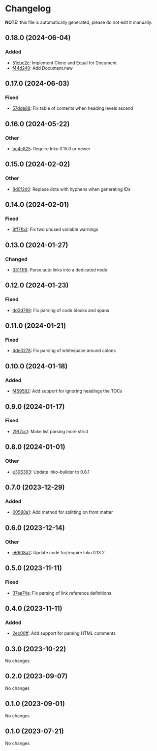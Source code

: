 # Changelog

**NOTE:** this file is automatically generated, please do not edit it manually.

## 0.18.0 (2024-06-04)

### Added

- [51cbc2c](https://github.com/yorickpeterse/inko-markdown/commit/51cbc2c485b99b85594f4db6792a7f70774dfbfd): Implement Clone and Equal for Document
- [f44d240](https://github.com/yorickpeterse/inko-markdown/commit/f44d24025b6a3577c95935f485fe310391452d90): Add Document.new

## 0.17.0 (2024-06-03)

### Fixed

- [57dde88](https://github.com/yorickpeterse/inko-markdown/commit/57dde8815391a4e74478d0264cfd4bc03e958d16): Fix table of contents when heading levels ascend

## 0.16.0 (2024-05-22)

### Other

- [bc4c825](https://github.com/yorickpeterse/inko-markdown/commit/bc4c8255bab47b096c3c751ddc62378bcbba9980): Require Inko 0.15.0 or newer

## 0.15.0 (2024-02-02)

### Other

- [8d0f2d0](https://github.com/yorickpeterse/inko-markdown/commit/8d0f2d028383d5a7d9c69b3aecfd86d19ff2421e): Replace dots with hyphens when generating IDs

## 0.14.0 (2024-02-01)

### Fixed

- [8ff7fb3](https://github.com/yorickpeterse/inko-markdown/commit/8ff7fb318bb23435fde6787df43cb4d8345c61d9): Fix two unused variable warnings

## 0.13.0 (2024-01-27)

### Changed

- [33111f8](https://github.com/yorickpeterse/inko-markdown/commit/33111f8f2abe278b785a7285aaf31d6ce8e891ea): Parse auto links into a dedicated node

## 0.12.0 (2024-01-23)

### Fixed

- [dd3d789](https://github.com/yorickpeterse/inko-markdown/commit/dd3d7892b20ee8594d0805535020f3294aa83612): Fix parsing of code blocks and spans

## 0.11.0 (2024-01-21)

### Fixed

- [4de3278](https://github.com/yorickpeterse/inko-markdown/commit/4de3278dd1789581aa530307b0b1f565cdcc6e89): Fix parsing of whitespace around colons

## 0.10.0 (2024-01-18)

### Added

- [f459582](https://github.com/yorickpeterse/inko-markdown/commit/f459582820166404b164755abbb6fc2cfc038dfa): Add support for ignoring headings the TOCs

## 0.9.0 (2024-01-17)

### Fixed

- [29f7ccf](https://github.com/yorickpeterse/inko-markdown/commit/29f7ccfcce366b0cb63f105aedb79b8cf76d9eff): Make list parsing more strict

## 0.8.0 (2024-01-01)

### Other

- [e306393](https://github.com/yorickpeterse/inko-markdown/commit/e3063931fce42b5c458306c21cc72663c4bd9c8f): Update inko-builder to 0.8.1

## 0.7.0 (2023-12-29)

### Added

- [00580a1](https://github.com/yorickpeterse/inko-markdown/commit/00580a129169c5951b5da3c4f53ee3b4de63d32e): Add method for splitting on front matter

## 0.6.0 (2023-12-14)

### Other

- [e6608a2](https://github.com/yorickpeterse/inko-markdown/commit/e6608a286752f8b3cfd1afccaa4af1dd8cd6f5c9): Update code for/require Inko 0.13.2

## 0.5.0 (2023-11-11)

### Fixed

- [37aa74a](https://github.com/yorickpeterse/inko-markdown/commit/37aa74afa235789680cdbe182eacd2a909404f51): Fix parsing of link reference definitions

## 0.4.0 (2023-11-11)

### Added

- [2ec00ff](https://github.com/yorickpeterse/inko-markdown/commit/2ec00ff96bca3e8ab261b8ff8951189fcb08c47b): Add support for parsing HTML comments

## 0.3.0 (2023-10-22)

No changes

## 0.2.0 (2023-09-07)

No changes

## 0.1.0 (2023-09-01)

No changes

## 0.1.0 (2023-07-21)

No changes
